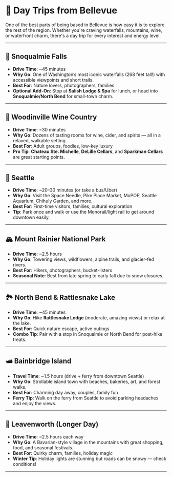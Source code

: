 # 🚙 Day Trips from Bellevue

One of the best parts of being based in Bellevue is how easy it is to explore the rest of the region. Whether you're craving waterfalls, mountains, wine, or waterfront charm, there's a day trip for every interest and energy level.

---

## 🌊 Snoqualmie Falls
- **Drive Time**: ~45 minutes
- **Why Go**: One of Washington’s most iconic waterfalls (268 feet tall!) with accessible viewpoints and short trails.
- **Best For**: Nature lovers, photographers, families
- **Optional Add-On**: Stop at **Salish Lodge & Spa** for lunch, or head into **Snoqualmie/North Bend** for small-town charm.

---

## 🍷 Woodinville Wine Country
- **Drive Time**: ~30 minutes
- **Why Go**: Dozens of tasting rooms for wine, cider, and spirits — all in a relaxed, walkable setting.
- **Best For**: Adult groups, foodies, low-key luxury
- **Pro Tip**: **Chateau Ste. Michelle**, **DeLille Cellars**, and **Sparkman Cellars** are great starting points.

---

## 🌁 Seattle
- **Drive Time**: ~20–30 minutes (or take a bus/Uber)
- **Why Go**: Visit the Space Needle, Pike Place Market, MoPOP, Seattle Aquarium, Chihuly Garden, and more.
- **Best For**: First-time visitors, families, cultural exploration
- **Tip**: Park once and walk or use the Monorail/light rail to get around downtown easily.

---

## 🏔 Mount Rainier National Park
- **Drive Time**: ~2.5 hours
- **Why Go**: Towering views, wildflowers, alpine trails, and glacier-fed rivers.
- **Best For**: Hikers, photographers, bucket-listers
- **Seasonal Note**: Best from late spring to early fall due to snow closures.

---

## 🏞 North Bend & Rattlesnake Lake
- **Drive Time**: ~45 minutes
- **Why Go**: Hike **Rattlesnake Ledge** (moderate, amazing views) or relax at the lake.
- **Best For**: Quick nature escape, active outings
- **Combo Tip**: Pair with a stop in Snoqualmie or North Bend for post-hike treats.

---

## 🛥️ Bainbridge Island
- **Travel Time**: ~1.5 hours (drive + ferry from downtown Seattle)
- **Why Go**: Strollable island town with beaches, bakeries, art, and forest walks.
- **Best For**: Charming day away, couples, family fun
- **Ferry Tip**: Walk on the ferry from Seattle to avoid parking headaches and enjoy the views.

---

## 🚡 Leavenworth (Longer Day)
- **Drive Time**: ~2.5 hours each way
- **Why Go**: A Bavarian-style village in the mountains with great shopping, food, and seasonal festivals.
- **Best For**: Quirky charm, families, holiday magic
- **Winter Tip**: Holiday lights are stunning but roads can be snowy — check conditions!

---

